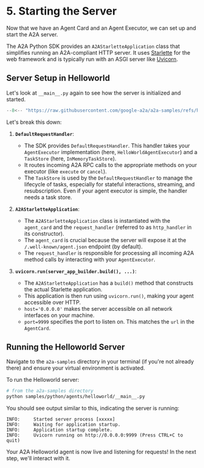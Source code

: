# 5. Starting the Server

Now that we have an Agent Card and an Agent Executor, we can set up and start the A2A server.

The A2A Python SDK provides an `A2AStarletteApplication` class that simplifies running an A2A-compliant HTTP server. It uses [Starlette](https://www.starlette.io/) for the web framework and is typically run with an ASGI server like [Uvicorn](https://www.uvicorn.org/).

## Server Setup in Helloworld

Let's look at `__main__.py` again to see how the server is initialized and started.

```python { .no-copy }
--8<-- "https://raw.githubusercontent.com/google-a2a/a2a-samples/refs/heads/main/samples/python/agents/helloworld/__main__.py"
```

Let's break this down:

1. **`DefaultRequestHandler`**:
    - The SDK provides `DefaultRequestHandler`. This handler takes your `AgentExecutor` implementation (here, `HelloWorldAgentExecutor`) and a `TaskStore` (here, `InMemoryTaskStore`).
    - It routes incoming A2A RPC calls to the appropriate methods on your executor (like `execute` or `cancel`).
    - The `TaskStore` is used by the `DefaultRequestHandler` to manage the lifecycle of tasks, especially for stateful interactions, streaming, and resubscription. Even if your agent executor is simple, the handler needs a task store.

2. **`A2AStarletteApplication`**:
    - The `A2AStarletteApplication` class is instantiated with the `agent_card` and the `request_handler` (referred to as `http_handler` in its constructor).
    - The `agent_card` is crucial because the server will expose it at the `/.well-known/agent.json` endpoint (by default).
    - The `request_handler` is responsible for processing all incoming A2A method calls by interacting with your `AgentExecutor`.

3. **`uvicorn.run(server_app_builder.build(), ...)`**:
    - The `A2AStarletteApplication` has a `build()` method that constructs the actual Starlette application.
    - This application is then run using `uvicorn.run()`, making your agent accessible over HTTP.
    - `host='0.0.0.0'` makes the server accessible on all network interfaces on your machine.
    - `port=9999` specifies the port to listen on. This matches the `url` in the `AgentCard`.

## Running the Helloworld Server

Navigate to the `a2a-samples` directory in your terminal (if you're not already there) and ensure your virtual environment is activated.

To run the Helloworld server:

```bash
# from the a2a-samples directory
python samples/python/agents/helloworld/__main__.py
```

You should see output similar to this, indicating the server is running:

```console { .no-copy }
INFO:     Started server process [xxxxx]
INFO:     Waiting for application startup.
INFO:     Application startup complete.
INFO:     Uvicorn running on http://0.0.0.0:9999 (Press CTRL+C to quit)
```

Your A2A Helloworld agent is now live and listening for requests! In the next step, we'll interact with it.
